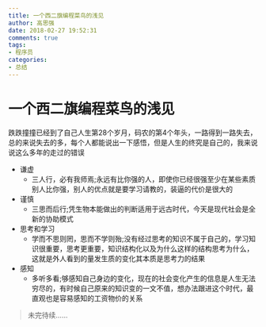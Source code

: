 ```yaml
---
title: 一个西二旗编程菜鸟的浅见
author: 高思强
date: 2018-02-27 19:52:31
comments: true
tags:
- 程序员
categories:
- 总结
---
```


# 一个西二旗编程菜鸟的浅见

跌跌撞撞已经到了自己人生第28个岁月，码农的第4个年头，一路得到一路失去，总的来说失去的多，每个人都能说出一下感悟，但是人生的终究是自己的，我来说说这么多年的走过的错误

- 谦虚
	 - 三人行，必有我师焉;永远有比你强的人，即使你已经很强至少在某些素质别人比你强，别人的优点就是要学习请教的，装逼的代价是很大的
- 谨慎
	- 三思而后行;凭生物本能做出的判断适用于远古时代，今天是现代社会是全新的协​​助模式
- 思考和学习
	- 学而不思则罔，思而不学则殆;没有经过思考的知识不属于自己的，学习知识很重要，思考更重要，知识结构化以及为什么这样的结构思考为什么，这就是外人看到的量发生质的变化其本质是思考力的结果
- 感知
	- 多听多看;够感知自己身边的变化，现在的社会变化产生的信息是人生无法穷尽的，有时候自己原来的知识变的一文不值，想办法跟进这个时代，最直观也是容易感知的工资物价的关系

>未完待续......